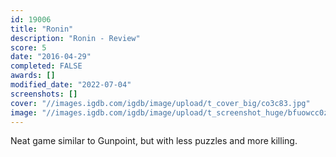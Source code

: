 ```yaml
---
id: 19006
title: "Ronin"
description: "Ronin - Review"
score: 5
date: "2016-04-29"
completed: FALSE
awards: []
modified_date: "2022-07-04"
screenshots: []
cover: "//images.igdb.com/igdb/image/upload/t_cover_big/co3c83.jpg"
image: "//images.igdb.com/igdb/image/upload/t_screenshot_huge/bfuowcc0zwxry1p29ymy.jpg"
---
```

Neat game similar to Gunpoint, but with less puzzles and more killing.